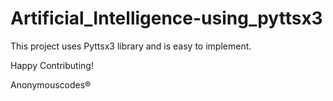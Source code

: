# Artificial_Intelligence-using_pyttsx3
This project uses Pyttsx3 library and is
easy to implement. 

Happy Contributing! 


Anonymouscodes®
